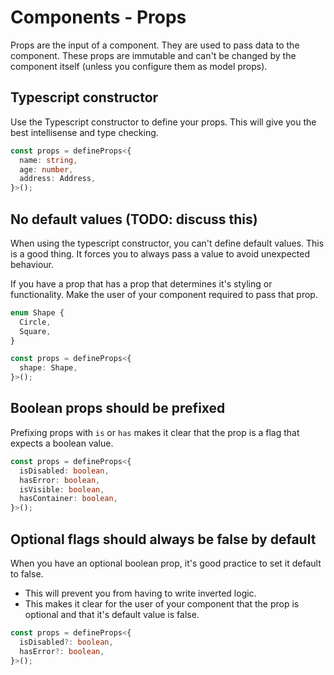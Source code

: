 # Components - Props

Props are the input of a component. They are used to pass data to the component.
These props are immutable and can't be changed by the component itself
(unless you configure them as model props).

## Typescript constructor

Use the Typescript constructor to define your props.
This will give you the best intellisense and type checking.

```typescript
const props = defineProps<{
  name: string,
  age: number,
  address: Address,
}>();
```

## No default values (TODO: discuss this)

When using the typescript constructor, you can't define default values.
This is a good thing. It forces you to always pass a value to avoid unexpected behaviour.

If you have a prop that has a prop that determines it's styling or functionality.
Make the user of your component required to pass that prop.

```typescript
enum Shape {
  Circle,
  Square,
}

const props = defineProps<{
  shape: Shape,
}>();
```

## Boolean props should be prefixed

Prefixing props with `is` or `has` makes it clear that the prop is a flag that expects a boolean value.

```typescript
const props = defineProps<{
  isDisabled: boolean,
  hasError: boolean,
  isVisible: boolean,
  hasContainer: boolean,
}>();
```

## Optional flags should always be false by default

When you have an optional boolean prop, it's good practice to set it default to false.

- This will prevent you from having to write inverted logic.
- This makes it clear for the user of your component that the prop is optional and that it's default value is false.

```typescript
const props = defineProps<{
  isDisabled?: boolean,
  hasError?: boolean,
}>();
```
